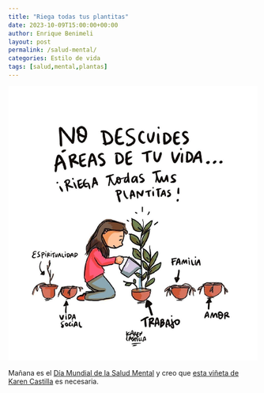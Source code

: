 ```yaml
---
title: "Riega todas tus plantitas"
date: 2023-10-09T15:00:00+00:00
author: Enrique Benimeli
layout: post
permalink: /salud-mental/
categories: Estilo de vida
tags: [salud,mental,plantas]
---
```


[![image](assets/images/posts/2023/10/riega_tus_plantas.jpg)](https://www.instagram.com/p/CvGjmRrME8x/)

Mañana es el [Día Mundial de la Salud Mental](https://consaludmental.org/dia-mundial-de-la-salud-mental/) y creo que [esta viñeta de Karen Castilla](https://www.instagram.com/p/CvGjmRrME8x/) es necesaria.

